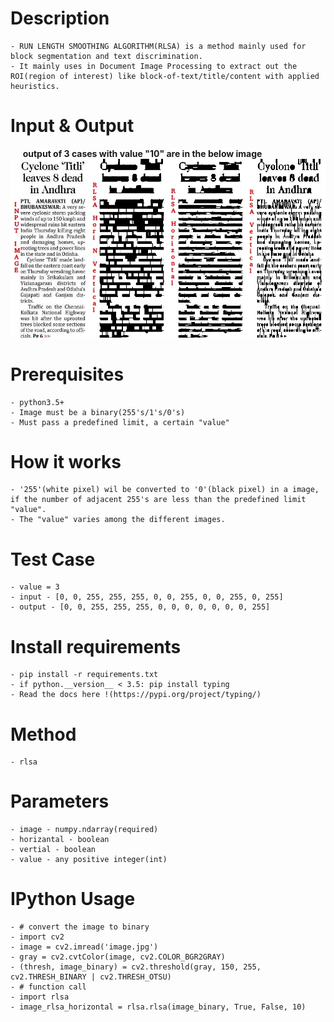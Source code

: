 # Description

	- RUN LENGTH SMOOTHING ALGORITHM(RLSA) is a method mainly used for block segmentation and text discrimination.
	- It mainly uses in Document Image Processing to extract out the ROI(region of interest) like block-of-text/title/content with applied heuristics.

# Input & Output
&nbsp;&nbsp;&nbsp;&nbsp;&nbsp;**output of 3 cases with value "10" are in the below image**
![Input](https://github.com/Vasistareddy/python-rlsa/blob/master/test_images/image1.jpeg)

# Prerequisites
	
	- python3.5+
	- Image must be a binary(255's/1's/0's)
	- Must pass a predefined limit, a certain "value"

# How it works

	- '255'(white pixel) wil be converted to '0'(black pixel) in a image, if the number of adjacent 255's are less than the predefined limit "value".
	- The "value" varies among the different images.

# Test Case

	- value = 3
	- input - [0, 0, 255, 255, 255, 0, 0, 255, 0, 0, 255, 0, 255]
	- output - [0, 0, 255, 255, 255, 0, 0, 0, 0, 0, 0, 0, 255]

# Install requirements

	- pip install -r requirements.txt
	- if python.__version__ < 3.5: pip install typing
	- Read the docs here !(https://pypi.org/project/typing/)

# Method

	- rlsa

# Parameters

	- image - numpy.ndarray(required)
	- horizantal - boolean
	- vertial - boolean
	- value - any positive integer(int)

# IPython Usage

	- # convert the image to binary
	- import cv2
	- image = cv2.imread('image.jpg')
	- gray = cv2.cvtColor(image, cv2.COLOR_BGR2GRAY)
	- (thresh, image_binary) = cv2.threshold(gray, 150, 255, cv2.THRESH_BINARY | cv2.THRESH_OTSU)
	- # function call
	- import rlsa
	- image_rlsa_horizontal = rlsa.rlsa(image_binary, True, False, 10)



